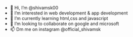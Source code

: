 - 👋 Hi, I’m @shivamsk00
- 👀 I’m interested in web development & app development 
- 🌱 I’m currently learning html,css and javascript
- 💞️ I’m looking to collaborate on google and microsoft
- 📫 Dm me on instagram @official_shivamsk

<!---
shivamsk00/shivamsk00 is a ✨ special ✨ repository because its `README.md` (this file) appears on your GitHub profile.
You can click the Preview link to take a look at your changes.
--->
